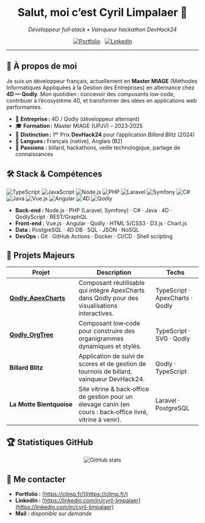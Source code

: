 <h1 align="center">Salut, moi c’est Cyril Limpalaer 👋</h1>

<p align="center">
  <em>Développeur full‑stack • Vainqueur hackathon DevHack24</em>
</p>

<p align="center">
  <a href="https://climp.fr/" target="_blank"><img src="https://img.shields.io/badge/Portfolio-climp.fr-0c7cf3?style=for-the-badge&logo=google-chrome&logoColor=white" alt="Portfolio"></a>
  &nbsp;
  <a href="https://linkedin.com/in/cyril-limpalaer" target="_blank"><img src="https://img.shields.io/badge/LinkedIn-Cyril%20Limpalaer-0A66C2?style=for-the-badge&logo=linkedin&logoColor=white" alt="LinkedIn"></a>
</p>

---

## 🚀 À propos de moi

Je suis un développeur français, actuellement en **Master MIAGE** (Méthodes Informatiques Appliquées à la Gestion des Entreprises) en alternance chez **4D — Qodly**. Mon quotidien : concevoir des composants low‑code, contribuer à l’écosystème 4D, et transformer des idées en applications web performantes.

* 🏢 **Entreprise :** 4D / Qodly (développeur alternant)
* 🎓 **Formation :** Master MIAGE (UPJV) – 2023‑2025
* 🥇 **Distinction :** 1ᵉʳ Prix **DevHack24** pour l’application *Billard Blitz* (2024)
* 💬 **Langues :** Français (native), Anglais (B2)
* 🎱 **Passions :** billard, hackathons, veille technologique, partage de connaissances

## 🛠️ Stack & Compétences

![TypeScript](https://img.shields.io/badge/TypeScript-3178c6?logo=typescript\&logoColor=white)
![JavaScript](https://img.shields.io/badge/JavaScript-F7DF1E?logo=javascript\&logoColor=black)
![Node.js](https://img.shields.io/badge/Node.js-339933?logo=node.js\&logoColor=white)
![PHP](https://img.shields.io/badge/PHP-777BB4?logo=php\&logoColor=white)
![Laravel](https://img.shields.io/badge/Laravel-FF2D20?logo=laravel\&logoColor=white)
![Symfony](https://img.shields.io/badge/Symfony-000000?logo=symfony\&logoColor=white)
![C#](https://img.shields.io/badge/C%23-239120?logo=c-sharp\&logoColor=white)
![Java](https://img.shields.io/badge/Java-007396?logo=java\&logoColor=white)
![Vue.js](https://img.shields.io/badge/Vue.js-4FC08D?logo=vuedotjs\&logoColor=white)
![Angular](https://img.shields.io/badge/Angular-DD0031?logo=angular\&logoColor=white)
![4D](https://img.shields.io/badge/4D-003A70?logo=data\:image/svg+xml;base64,PHN2ZyB3aWR0aD0nMjQnIGhlaWdodD0nMjQnIHZpZXdCb3g9JzAgMCAyNCAyNCcgeG1sbnM9J2h0dHA6Ly93d3cudzMub3JnLzIwMDAvc3ZnJz48Y2lyY2xlIGN4PScxMicgY3k9JzEyJyByPScxMicgZmlsbD0nI0ZGRicvPjwvc3ZnPg==\&logoColor=white)
![Qodly](https://img.shields.io/badge/Qodly-FF6B00?style=flat\&logo=data\:image/svg+xml;base64,PHN2ZyBoZWlnaHQ9IjI0IiB2aWV3Qm94PSIwIDAgMTAyNCAxMDI0IiB3aWR0aD0iMjQiIHhtbG5zPSJodHRwOi8vd3d3LnczLm9yZy8yMDAwL3N2ZyI+PHBhdGggZD0iTTUxMiA3NEMyMzcgNzQgODAgMjMxIDgwIDUwNnMyNTcgNDMyIDQzMiA0MzJzNDMyLTE1NyA0MzItNDMycy0xNTctNDMyLTQzMi00MzJ6bTAgNzY4Yy0xOTIgMC0zNDctMTU1LTM0Ny0zNDdTMzE5IDc4LDExMSB6IiBmaWxsPSIjZmZmIi8+PC9zdmc+\&logoColor=white)

* **Back‑end :** Node.js · PHP (Laravel, Symfony) · C# · Java · 4D · QodlyScript · REST/GraphQL
* **Front‑end :** Vue.js · Angular · Qodly · HTML 5/CSS3 · D3.js · Chart.js
* **Data :** PostgreSQL · 4D DB · SQL · JSON · NoSQL
* **DevOps :** Git · GitHub Actions · Docker · CI/CD · Shell scripting

## 🌟 Projets Majeurs

| Projet                                                                      | Description                                                                                                  | Techs                           |
| --------------------------------------------------------------------------- | ------------------------------------------------------------------------------------------------------------ | ------------------------------- |
| [**Qodly\_ApexCharts**](https://github.com/LimpalaerCyril/Qodly_ApexCharts) | Composant réutilisable qui intègre ApexCharts dans Qodly pour des visualisations interactives.               | TypeScript · ApexCharts · Qodly |
| [**Qodly\_OrgTree**](https://github.com/LimpalaerCyril/Qodly_OrgTree)       | Composant low‑code pour construire des organigrammes dynamiques et stylés.                                   | TypeScript · SVG · Qodly        |
| **Billard Blitz**                                                           | Application de suivi de scores et de gestion de tournois de billard, vainqueur DevHack24.                    | Qodly · TypeScript              |
| **La Motte Bientquoise**                                                    | Site vitrine & back‑office de gestion pour un élevage canin (en cours : back‑office livré, vitrine à venir). | Laravel · PostgreSQL            |

## 🏆 Statistiques GitHub

<p align="center">
  <img src="https://github-readme-stats.vercel.app/api?username=LimpalaerCyril&show_icons=true&theme=default" alt="GitHub stats" />
</p>

## 🤝 Me contacter

* **Portfolio :** [https://climp.fr/](https://climp.fr/)
* **LinkedIn :** [https://linkedin.com/in/cyril-limpalaer](https://linkedin.com/in/cyril-limpalaer)
* **Mail :** *disponible sur demande*

